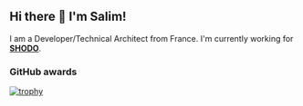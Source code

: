 ## Hi there 👋 I'm Salim!

I am a Developer/Technical Architect from France. I'm currently working for **[SHODO](https://shodo.io)**.

### GitHub awards

[![trophy](https://github-profile-trophy.vercel.app/?username=salimchami&theme=onedark)](https://github.com/ryo-ma/github-profile-trophy)

